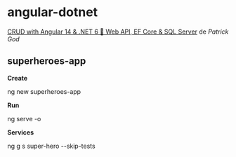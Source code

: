 # angular-dotnet

[CRUD with Angular 14 & .NET 6 🚀 Web API, EF Core & SQL Server](https://www.youtube.com/watch?v=dtthbiP3SE0) de *Patrick God*

## superheroes-app

**Create**

ng new superheroes-app

**Run**

ng serve -o

**Services**

ng g s super-hero --skip-tests




































